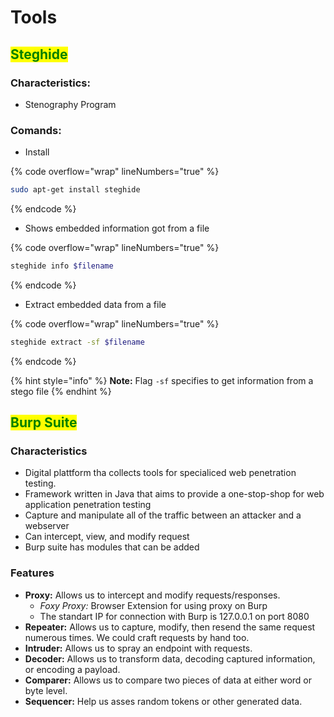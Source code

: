 # Tools

## <mark style="color:green;">Steghide</mark>

### **Characteristics:**

* Stenography Program

### **Comands:**

* Install

{% code overflow="wrap" lineNumbers="true" %}
```bash
sudo apt-get install steghide
```
{% endcode %}



* Shows embedded information got from a file

{% code overflow="wrap" lineNumbers="true" %}
```bash
steghide info $filename
```
{% endcode %}



* Extract embedded data from a file

{% code overflow="wrap" lineNumbers="true" %}
```bash
steghide extract -sf $filename
```
{% endcode %}

{% hint style="info" %}
**Note:** Flag `-sf` specifies to get information from a stego file
{% endhint %}



## <mark style="color:green;">Burp Suite</mark>

### **Characteristics**

* Digital plattform tha collects tools for specialiced web penetration testing.
* Framework written in Java that aims to provide a one-stop-shop for web application penetration testing
* Capture and manipulate all of the traffic between an attacker and a webserver
* Can intercept, view, and modify request
* Burp suite has modules that can be added

### **Features**

* **Proxy:** Allows us to intercept and modify requests/responses.
  * _Foxy Proxy:_ Browser Extension for using proxy on Burp
  * The standart IP for connection with Burp is 127.0.0.1 on port 8080
* **Repeater:** Allows us to capture, modify, then resend the same request numerous times. We could craft requests by hand too.
* **Intruder:** Allows us to spray an endpoint with requests.
* **Decoder:** Allows us to transform data, decoding captured information, or encoding a payload.
* **Comparer:** Allows us to compare two pieces of data at either word or byte level.
* **Sequencer:** Help us asses random tokens or other generated data.

